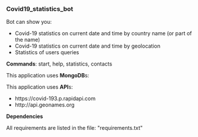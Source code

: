 <h3>Covid19_statistics_bot</h3>
Bot can show you:
<ul>
  <li>Covid-19 statistics on current date and time by country name (or part of the name)</li>
  <li>Covid-19 statistics on current date and time by geolocation</li>
  <li>Statistics of users queries</li>
</ul>

<b>Commands</b>: start, help, statistics, contacts

This application uses <b>MongoDB</b>s:

This application uses <b>API</b>s:
<ul>
  <li>https://covid-193.p.rapidapi.com</li>
  <li>http://api.geonames.org</li>
</ul>

<b>Dependencies</b>

All requirements are listed in the file: "requirements.txt"
